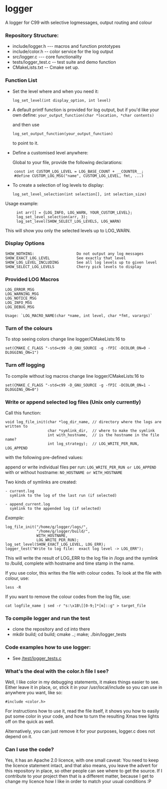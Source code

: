 # logger
A logger for C99 with selective logmessages, output routing and colour

### Repository Structure:

  - include/logger.h --- macros and function prototypes 
  - include/color.h  -- color service for the log output
  - src/logger.c --- core functionality
  - tests/logger_test.c -- test suite and demo function
  - CMakeLists.txt -- Cmake set up.


### Function List

* Set the level where and when you need it:

    `log_set_level(int display_option, int level)`

* A default printf function is provided for log output, but if you'd like your own
  define:
    `your_output_function(char *location, *char contents)`

   and then use

    `log_set_output_function(your_output_function)`

  to point to it.

* Define a customised level anywhere:

  Global to your file, provide the following declarations:
```
    const int CUSTOM_LOG_LEVEL = LOG_BASE_COUNT + __COUNTER__;
    #define CUSTOM_LOG_MSG("name", CUSTOM_LOG_LEVEL, fmt, ...)
```

 * To create a selection of log levels to display:

    `log_set_level_selection(int selection[], int selection_size)`

  Usage example:
```
     int arr[] = {LOG_INFO, LOG_WARN, YOUR_CUSTOM_LEVEL};
     log_set_level_selection(arr, 3);
     log_set_level(SHOW_SELECT_LOG_LEVELS, LOG_WARN)
```

  This will show you only the selected levels up to LOG_WARN.

### Display Options

    SHOW_NOTHING:                   Do not output any log messages
    SHOW_EXACT_LOG_LEVEL            See exactly that level
    SHOW_LOG_LEVEL_INCLUDING        See all log levels up to given level
    SHOW_SELECT_LOG_LEVELS          Cherry pick levels to display


### Provided LOG Macros

    LOG_ERROR_MSG    
    LOG_WARNING_MSG 
    LOG_NOTICE_MSG
    LOG_INFO_MSG
    LOG_DEBUG_MSG

    Usage: `LOG_MACRO_NAME(char *name, int level, char *fmt, varargs)`


### Turn of the colours

  To stop seeing colors change line logger/CMakeLists:16 to

  `set(CMAKE_C_FLAGS "-std=c99 -D_GNU_SOURCE -g -fPIC -DCOLOR_ON=0 -DLOGGING_ON=1")`

### Turn off logging

  To compile without log macros change line logger/CMakeLists:16 to

  `set(CMAKE_C_FLAGS "-std=c99 -D_GNU_SOURCE -g -fPIC -DCOLOR_ON=1 -DLOGGING_ON=0")`

### Write or append selected log files (Unix only currently)

  Call this function:

    void log_file_init(char *log_dir_name, // directory where the logs are written to
                       char *symlink_dir,  // where to make the symlink
                       int with_hostname,  // is the hostname in the file name?
                       int log_strategy);  // LOG_WRITE_PER_RUN, LOG_APPEND

  with the following pre-defined values:

  append or write individual files per run: `LOG_WRITE_PER_RUN or LOG_APPEND`
  with or without hostname:                 `NO_HOSTNAME or WITH_HOSTNAME`


  Two kinds of symlinks are created:  

    - current.log  
      symlink to the log of the last run (if selected)

    - append_current.log
      symlink to the appended log (if selected)

  *Example:*

    log_file_init("/home/g/logger/logs/", 
                  "/home/g/logger/build/",  
                  WITH_HOSTNAME,
                  LOG_WRITE_PER_RUN);
    log_set_level(SHOW_EXACT_LOG_LEVEL, LOG_ERR);
    logger_test("Write to log file:  exact log level -> LOG_ERR");

  This will write the result of LOG_ERR to the log file in /logs and
  the symlink to /build, complete with hostname and time stamp in
  the name.

  If you use color, this writes the file with colour codes.  To look
  at the file with colour, use:

    less -R

  If you want to remove the colour codes from the log file, use:

    cat logfile_name | sed -r "s:\x1B\[[0-9;]*[m]::g" > target_file

### To compile logger and run the test

  - clone the repository and cd into there
  - mkdir build; cd build; cmake ..; make; ./bin/logger_tests

### Code examples how to use logger:

   - See [/test/logger_tests.c](https://github.com/GabrielaBarbara/logger/blob/master/test/logger_tests.c)
  

### What's the deal with the color.h file I see?

   Well, I like color in my debugging statements, it makes things
   easier to see.  Either leave it in place, or, stick it in your
   /usr/local/include so you can use in anywhere you want, like so:

   `#include <color.h>`

   For instructions how to use it, read the file itself, it shows you
   how to easily put some color in your code, and how to turn the
   resulting Xmas tree lights off on the quick as well.

   Alternatively, you can just remove it for your purposes, logger.c
   does not depend on it.


### Can I use the code?  

   Yes, it has an Apache 2.0 licence, with one small caveat: You need
   to keep the licence statement intact, and that also means, you
   leave the advert for this repository in place, so other people can
   see where to get the source.  If I contribute to your project then
   that is a different matter, because I get to change my licence how
   I like in order to match your usual conditions :P
